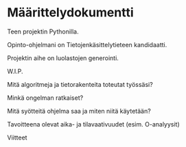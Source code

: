 # Määrittelydokumentti  

Teen projektin Pythonilla.  

Opinto-ohjelmani on Tietojenkäsittelytieteen kandidaatti.  

Projektin aihe on luolastojen generointi.  

W.I.P.

Mitä algoritmeja ja tietorakenteita toteutat työssäsi?  

Minkä ongelman ratkaiset?  

Mitä syötteitä ohjelma saa ja miten niitä käytetään?  

Tavoitteena olevat aika- ja tilavaativuudet (esim. O-analyysit)  

Viitteet  
